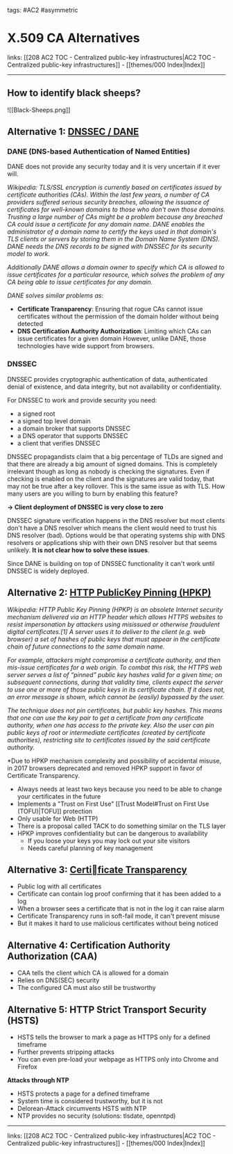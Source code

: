 tags: #AC2 #asymmetric 

# X.509 CA Alternatives

links: [[208 AC2 TOC - Centralized public-key infrastructures|AC2 TOC - Centralized public-key infrastructures]] - [[themes/000 Index|Index]]

---

## How to identify black sheeps?

![[Black-Sheeps.png]]

## Alternative 1: [DNSSEC / DANE](https://tools.ietf.org/html/rfc6698)

### DANE (DNS-based Authentication of Named Entities)

DANE does not provide any security today and it is very uncertain if it ever will.

*Wikipedia: TLS/SSL encryption is currently based on certificates issued by certificate authorities (CAs). Within the last few years, a number of CA providers suffered serious security breaches, allowing the issuance of certificates for well-known domains to those who don't own those domains. Trusting a large number of CAs might be a problem because any breached CA could issue a certificate for any domain name. DANE enables the administrator of a domain name to certify the keys used in that domain's TLS clients or servers by storing them in the Domain Name System (DNS). DANE needs the DNS records to be signed with DNSSEC for its security model to work.*

*Additionally DANE allows a domain owner to specify which CA is allowed to issue certificates for a particular resource, which solves the problem of any CA being able to issue certificates for any domain.*

*DANE solves similar problems as*:

- **Certificate Transparency**: Ensuring that rogue CAs cannot issue certificates without the permission of the domain holder without being detected
- **DNS Certification Authority Authorization**: Limiting which CAs can issue certificates for a given domain However, unlike DANE, those technologies have wide support from browsers.

### DNSSEC

DNSSEC provides cryptographic authentication of data, authenticated denial of existence, and data integrity, but not availability or confidentiality.

For DNSSEC to work and provide security you need:

- a signed root
- a signed top level domain
- a domain broker that supports DNSSEC
- a DNS operator that supports DNSSEC
- a client that verifies DNSSEC

DNSSEC propagandists claim that a big percentage of TLDs are signed and that there are already a big amount of signed domains. This is completely irrelevant though as long as nobody is checking the signatures. Even if checking is enabled on the client and the signatures are valid today, that may not be true after a key rollover. This is the same issue as with TLS. How many users are you willing to burn by enabling this feature?

**$\rightarrow$ Client deployment of DNSSEC is very close to zero**

DNSSEC signature verification happens in the DNS resolver but most clients don't have a DNS resolver which means the client would need to trust his DNS resolver (bad). Options would be that operating systems ship with DNS resolvers or applications ship with their own DNS resolver but that seems unlikely. **It is not clear how to solve these issues**.

Since DANE is building on top of DNSSEC functionality it can't work until DNSSEC is widely deployed.

## Alternative 2: [HTTP PublicKey Pinning (HPKP)](https://www.owasp.org/index.php/Certificate_and_Public_Key_Pinning)

*Wikipedia: HTTP Public Key Pinning (HPKP) is an obsolete Internet security mechanism delivered via an HTTP header which allows HTTPS websites to resist impersonation by attackers using misissued or otherwise fraudulent digital certificates.[1] A server uses it to deliver to the client (e.g. web browser) a set of hashes of public keys that must appear in the certificate chain of future connections to the same domain name.*

*For example, attackers might compromise a certificate authority, and then mis-issue certificates for a web origin. To combat this risk, the HTTPS web server serves a list of “pinned” public key hashes valid for a given time; on subsequent connections, during that validity time, clients expect the server to use one or more of those public keys in its certificate chain. If it does not, an error message is shown, which cannot be (easily) bypassed by the user.*

*The technique does not pin certificates, but public key hashes. This means that one can use the key pair to get a certificate from any certificate authority, when one has access to the private key. Also the user can pin public keys of root or intermediate certificates (created by certificate authorities), restricting site to certificates issued by the said certificate authority.*

*Due to HPKP mechanism complexity and possibility of accidental misuse, in 2017 browsers deprecated and removed HPKP support in favor of Certificate Transparency.

- Always needs at least two keys because you need to be able to change your certificates in the future
- Implements a "Trust on First Use" [[Trust Model#Trust on First Use (TOFU)|TOFU]] protection
- Only usable for Web (HTTP)
- There is a proposal called TACK to do something similar on the TLS layer
- HPKP improves confidentiality but can be dangerous to availability
	- If you loose your keys you may lock out your site visitors
	- Needs careful planning of key management

## Alternative 3: [Certificate Transparency](https://certificate.transparency.dev/)

- Public log with all certificates
- Certificate can contain log proof confirming that it has been added to a log
- When a browser sees a certificate that is not in the log it can raise alarm
- Certificate Transparency runs in soft-fail mode, it can't prevent misuse
- But it makes it hard to use malicious certificates without being noticed

## Alternative 4: Certification Authority Authorization (CAA)

- CAA tells the client which CA is allowed for a domain
- Relies on DNS(SEC) security
- The configured CA must also still be trustworthy

## Alternative 5: HTTP Strict Transport Security (HSTS)

- HSTS tells the browser to mark a page as HTTPS only for a defined timeframe
- Further prevents stripping attacks
- You can even pre-load your webpage as HTTPS only into Chrome and Firefox

**Attacks through NTP**

- HSTS protects a page for a defined timeframe
- System time is considered trustworthy, but it is not
- Delorean-Attack circumvents HSTS with NTP
- NTP provides no security (solutions: tlsdate, openntpd)

---
links: [[208 AC2 TOC - Centralized public-key infrastructures|AC2 TOC - Centralized public-key infrastructures]] - [[themes/000 Index|Index]]